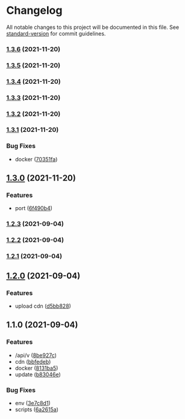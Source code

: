# Changelog

All notable changes to this project will be documented in this file. See [standard-version](https://github.com/conventional-changelog/standard-version) for commit guidelines.

### [1.3.6](https://github.com/Saber2pr/blog-ssr/compare/v1.3.5...v1.3.6) (2021-11-20)

### [1.3.5](https://github.com/Saber2pr/blog-ssr/compare/v1.3.4...v1.3.5) (2021-11-20)

### [1.3.4](https://github.com/Saber2pr/blog-ssr/compare/v1.3.3...v1.3.4) (2021-11-20)

### [1.3.3](https://github.com/Saber2pr/blog-ssr/compare/v1.3.2...v1.3.3) (2021-11-20)

### [1.3.2](https://github.com/Saber2pr/blog-ssr/compare/v1.3.1...v1.3.2) (2021-11-20)

### [1.3.1](https://github.com/Saber2pr/blog-ssr/compare/v1.3.0...v1.3.1) (2021-11-20)


### Bug Fixes

* docker ([70351fa](https://github.com/Saber2pr/blog-ssr/commit/70351faef02df472ab56ac49556e78a18c027438))

## [1.3.0](https://github.com/Saber2pr/blog-ssr/compare/v1.2.3...v1.3.0) (2021-11-20)


### Features

* port ([6f490b4](https://github.com/Saber2pr/blog-ssr/commit/6f490b4a6dad9443ac4eb19ae8519f49acb5dd9d))

### [1.2.3](https://github.com/Saber2pr/blog-ssr/compare/v1.2.2...v1.2.3) (2021-09-04)

### [1.2.2](https://github.com/Saber2pr/next-ssr-blog/compare/v1.2.1...v1.2.2) (2021-09-04)

### [1.2.1](https://github.com/Saber2pr/next-ssr-blog/compare/v1.2.0...v1.2.1) (2021-09-04)

## [1.2.0](https://github.com/Saber2pr/next-ssr-blog/compare/v1.1.0...v1.2.0) (2021-09-04)


### Features

* upload cdn ([d5bb828](https://github.com/Saber2pr/next-ssr-blog/commit/d5bb8286abd6cf6c566ae41e47b0e6ad8cdeac47))

## 1.1.0 (2021-09-04)


### Features

* /api/v ([8be927c](https://github.com/Saber2pr/next-ssr-blog/commit/8be927cee7dee7553cead16ab4c29967920e60df))
* cdn ([bbfedeb](https://github.com/Saber2pr/next-ssr-blog/commit/bbfedeb59844b60963fb22da9ab4834074679e08))
* docker ([8131ba5](https://github.com/Saber2pr/next-ssr-blog/commit/8131ba569d61bda484c8a01c5a17836ea2ae9c7a))
* update ([b83046e](https://github.com/Saber2pr/next-ssr-blog/commit/b83046e6a735ddbac0d07220030fd3b6e9003f0b))


### Bug Fixes

* env ([3e7c8d1](https://github.com/Saber2pr/next-ssr-blog/commit/3e7c8d1ab6c0d959f74a9dc1fa29e7c9f88dfc7f))
* scripts ([6a2615a](https://github.com/Saber2pr/next-ssr-blog/commit/6a2615a368b8474aec337c7c96307573db6e6c4b))
